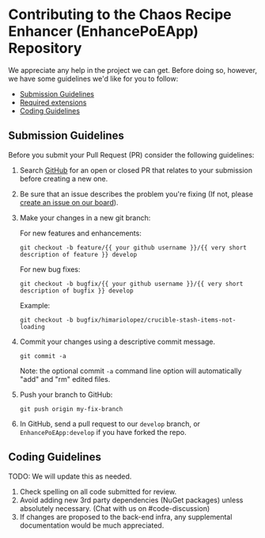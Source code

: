 # Contributing to the Chaos Recipe Enhancer (EnhancePoEApp) Repository

We appreciate any help in the project we can get. Before doing so, however, we have some guidelines we'd like for you to follow:

 - [Submission Guidelines](#submit)
 - [Required extensions](#extensions)
 - [Coding Guidelines](#coding)

## Submission Guidelines

Before you submit your Pull Request (PR) consider the following guidelines:

1. Search [GitHub](https://github.com/ChaosRecipeEnhancer/EnhancePoEApp/pulls) for an open or closed PR
  that relates to your submission before creating a new one.
1. Be sure that an issue describes the problem you're fixing (If not, please [create an issue on our board](https://github.com/ChaosRecipeEnhancer/EnhancePoEApp/issues/new/choose)).
1. Make your changes in a new git branch:

   For new features and enhancements:
     ```shell
     git checkout -b feature/{{ your github username }}/{{ very short description of feature }} develop
     ```

   For new bug fixes:
     ```shell
     git checkout -b bugfix/{{ your github username }}/{{ very short description of bugfix }} develop
     ```

   Example:
     ```shell
     git checkout -b bugfix/himariolopez/crucible-stash-items-not-loading
     ```

1. Commit your changes using a descriptive commit message.

     ```shell
     git commit -a
     ```

    Note: the optional commit `-a` command line option will automatically "add" and "rm" edited files.

1. Push your branch to GitHub:

    ```shell
    git push origin my-fix-branch
    ```

1. In GitHub, send a pull request to our `develop` branch, or `EnhancePoEApp:develop` if you have forked the repo.

## Coding Guidelines

TODO: We will update this as needed.

1. Check spelling on all code submitted for review.
1. Avoid adding new 3rd party dependencies (NuGet packages) unless absolutely necessary. (Chat with us on #code-discussion)
1. If changes are proposed to the back-end infra, any supplemental documentation would be much appreciated.